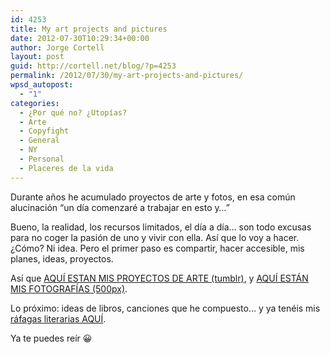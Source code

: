 ```yaml
---
id: 4253
title: My art projects and pictures
date: 2012-07-30T10:29:34+00:00
author: Jorge Cortell
layout: post
guid: http://cortell.net/blog/?p=4253
permalink: /2012/07/30/my-art-projects-and-pictures/
wpsd_autopost:
  - "1"
categories:
  - ¿Por qué no? ¿Utopías?
  - Arte
  - Copyfight
  - General
  - NY
  - Personal
  - Placeres de la vida
---
```

Durante años he acumulado proyectos de arte y fotos, en esa común alucinación &#8220;un día comenzaré a trabajar en esto y&#8230;&#8221;

Bueno, la realidad, los recursos limitados, el día a día&#8230; son todo excusas para no coger la pasión de uno y vivir con ella. Así que lo voy a hacer. ¿Cómo? Ni idea. Pero el primer paso es compartir, hacer accesible, mis planes, ideas, proyectos.

Así que <a title="http://jcortell.tumblr.com/tagged/Art-project" href="http://jcortell.tumblr.com/tagged/Art-project" target="_blank">AQUÍ ESTAN MIS PROYECTOS DE ARTE (tumblr)</a>, y <a title="http://500px.com/jcortell" href="http://500px.com/jcortell" target="_blank">AQUÍ ESTÁN MIS FOTOGRAFÍAS (500px)</a>.

Lo próximo: ideas de libros, canciones que he compuesto&#8230; y ya tenéis mis <a title="http://cortell.net/blog/es/category/otras-cosas/rafagas-literarias/" href="http://cortell.net/blog/es/category/otras-cosas/rafagas-literarias/" target="_blank">ráfagas literarias AQUÍ</a>.

Ya te puedes reír 😀 